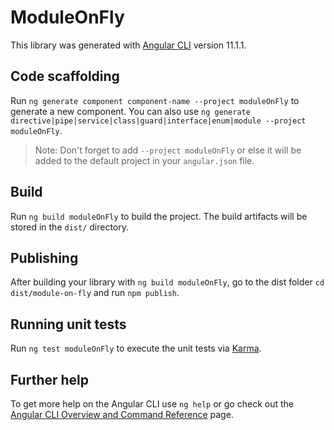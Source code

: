 # ModuleOnFly

This library was generated with [Angular CLI](https://github.com/angular/angular-cli) version 11.1.1.

## Code scaffolding

Run `ng generate component component-name --project moduleOnFly` to generate a new component. You can also use `ng generate directive|pipe|service|class|guard|interface|enum|module --project moduleOnFly`.
> Note: Don't forget to add `--project moduleOnFly` or else it will be added to the default project in your `angular.json` file. 

## Build

Run `ng build moduleOnFly` to build the project. The build artifacts will be stored in the `dist/` directory.

## Publishing

After building your library with `ng build moduleOnFly`, go to the dist folder `cd dist/module-on-fly` and run `npm publish`.

## Running unit tests

Run `ng test moduleOnFly` to execute the unit tests via [Karma](https://karma-runner.github.io).

## Further help

To get more help on the Angular CLI use `ng help` or go check out the [Angular CLI Overview and Command Reference](https://angular.io/cli) page.
